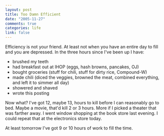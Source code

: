 ```yaml
--- 
layout: post
title: Too Damn Efficient
date: "2005-11-27"
comments: true
categories: life
link: false
---
```

Efficiency is not your friend. At least not when you have an entire day to fill and you are depressed. In the three hours since I've been up I have:

<ul>
<li class="il">brushed my teeth</li>
<li class="il">had breakfast out at IHOP (eggs, hash browns, pancakes, OJ)</li>
<li class="il">bought groceries (stuff for chili, stuff for dirty rice, Compound-W)</li>
<li class="il">made chili (diced the veggies, browned the meat, combined everything, and left it to simmer all day)</li>
<li class="il">showered and shaved</li>
<li class="il">wrote this posting</li>
</ul>

Now what? I've got 12, maybe 13, hours to kill before I can reasonably go to bed. Maybe a movie, that'd kill 2 or 3 hours. More if I picked a theater that was farther away. I went window shopping at the book store last evening. I could repeat that at the electronics store today.

At least tomorrow I've got 9 or 10 hours of work to fill the time.
